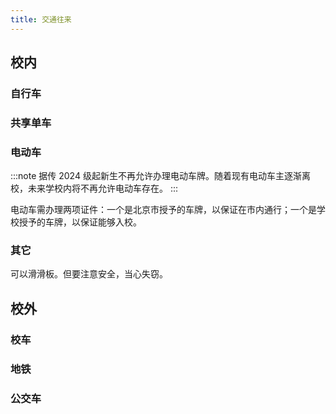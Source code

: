 ```yaml
---
title: 交通往来
---
```


## 校内

### 自行车

### 共享单车

### 电动车

:::note
据传 2024 级起新生不再允许办理电动车牌。随着现有电动车主逐渐离校，未来学校内将不再允许电动车存在。
:::

电动车需办理两项证件：一个是北京市授予的车牌，以保证在市内通行；一个是学校授予的车牌，以保证能够入校。

### 其它

可以滑滑板。但要注意安全，当心失窃。

## 校外

### 校车

### 地铁

### 公交车
